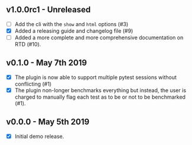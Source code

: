 ## v1.0.0rc1 - Unreleased
- [ ] Add the cli with the `show` and `html` options (#3)
- [x] Added a releasing guide and changelog file (#9)
- [ ] Added a more complete and more comprehensive documentation on RTD (#10).

## v0.1.0 - May 7th 2019
- [x] The plugin is now able to support multiple pytest sessions without conflicting (#1)
- [x] The plugin non-longer benchmarks everything but instead, the user is charged to manually flag each test as to be or not to be benchmarked (#1).

## v0.0.0 - May 5th 2019
- [x] Initial demo release.
